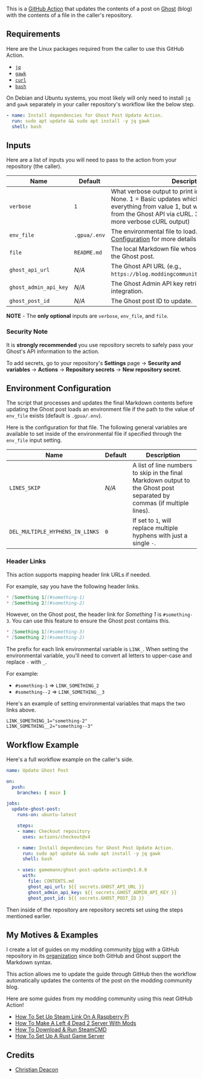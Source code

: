 This is a [GitHub Action](https://github.com/features/actions) that updates the contents of a post on [Ghost](https://ghost.org/) (blog) with the contents of a file in the caller's repository.

## Requirements
Here are the Linux packages required from the caller to use this GitHub Action.

* [`jq`](https://jqlang.org/)
* [`gawk`](https://man7.org/linux/man-pages/man1/gawk.1.html)
* [`curl`](https://curl.se/)
* [`bash`](https://en.wikipedia.org/wiki/Bash_(Unix_shell))

On Debian and Ubuntu systems, you most likely will only need to install `jq` and `gawk` separately in your caller repository's workflow like the below step.

```yaml
- name: Install dependencies for Ghost Post Update Action.
  run: sudo apt update && sudo apt install -y jq gawk
  shell: bash
```

## Inputs
Here are a list of inputs you will need to pass to the action from your repository (the caller). 

| Name | Default | Description |
| ---- | ------- | ----------- |
| `verbose` | `1` | What verbose output to print in the workflow (0 = None. 1 = Basic updates which includes post ID. 2 = everything from value 1, but with response output from the Ghost API via cURL. 3 = Escaped strings and more verbose cURL output) |
| `env_file` | `.gpua/.env` | The environmental file to load. Look at [Environment Configuration](#environment-configuration) for more details! |
| `file` | `README.md` | The local Markdown file whose contents will replace the Ghost post. |
| `ghost_api_url` | *N/A* | The Ghost API URL (e.g., `https://blog.moddingcommunity.com/ghost/api/admin`). |
| `ghost_admin_api_key` | *N/A* | The Ghost Admin API key retrieved from custom integration. |
| `ghost_post_id` | *N/A* | The Ghost post ID to update. |

**NOTE** - The **only optional** inputs are `verbose`, `env_file`, and `file`.

### Security Note
It is **strongly recommended** you use repository secrets to safely pass your Ghost's API information to the action.

To add secrets, go to your repository's **Settings** page -> **Security and variables** -> **Actions** -> **Repository secrets** -> **New repository secret**.

## Environment Configuration
The script that processes and updates the final Markdown contents before updating the Ghost post loads an environment file if the path to the value of `env_file` exists (default is `.gpua/.env`).

Here is the configuration for that file. The following general variables are available to set inside of the environmental file if specified through the `env_file` input setting.

| Name | Default | Description |
| ---- | ------- | ----------- |
| `LINES_SKIP` | *N/A* | A list of line numbers to skip in the final Markdown output to the Ghost post separated by commas (if multiple lines). |
| `DEL_MULTIPLE_HYPHENS_IN_LINKS` | `0` | If set to `1`, will replace multiple hyphens with just a single `-`. |

### Header Links
This action supports mapping header link URLs if needed.

For example, say you have the following header links.

```markdown
* [Something 1](#something-1)
* [Something 2](#something-2)
```

However, on the Ghost post, the header link for *Something 1* is `#something-3`. You can use this feature to ensure the Ghost post contains this.

```markdown
* [Something 1](#something-3)
* [Something 2](#something-2)
```

The prefix for each link environmental variable is `LINK_`. When setting the environmental variable, you'll need to convert all letters to upper-case and replace `-` with `_`.

For example:

* `#something-1` => `LINK_SOMETHING_2`
* `#something--2` => `LINK_SOMETHING__3`

Here's an example of setting environmental variables that maps the two links above.

```
LINK_SOMETHING_1="something-2"
LINK_SOMETHING__2="something--3"
```

## Workflow Example
Here's a full workflow example on the caller's side.

```yaml
name: Update Ghost Post

on:
  push:
    branches: [ main ]

jobs:
  update-ghost-post:
    runs-on: ubuntu-latest

    steps:
    - name: Checkout repository
      uses: actions/checkout@v4

    - name: Install dependencies for Ghost Post Update Action.
      run: sudo apt update && sudo apt install -y jq gawk
      shell: bash

    - uses: gamemann/ghost-post-update-action@v1.0.0
      with:
        file: CONTENTS.md
        ghost_api_url: ${{ secrets.GHOST_API_URL }}
        ghost_admin_api_key: ${{ secrets.GHOST_ADMIN_API_KEY }}
        ghost_post_id: ${{ secrets.GHOST_POST_ID }}
```

Then inside of the repository are repository secrets set using the steps mentioned earlier.

## My Motives & Examples
I create a lot of guides on my modding community [blog](#) with a GitHub repository in its [organization](https://github.com/modcommunity) since both GitHub and Ghost support the Markdown syntax.

This action allows me to update the guide through GitHub then the workflow automatically updates the contents of the post on the modding community blog.

Here are some guides from my modding community using this neat GitHub Action!

* [How To Set Up Steam Link On A Raspberry Pi](https://github.com/modcommunity/steam-link-with-raspberry-pi-setup)
* [How To Make A Left 4 Dead 2 Server With Mods](https://github.com/modcommunity/how-to-make-a-l4d2-server-with-mods)
* [How To Download & Run SteamCMD](https://github.com/modcommunity/how-to-download-and-run-steamcmd)
* [How To Set Up A Rust Game Server](https://github.com/modcommunity/how-to-set-up-a-rust-game-server)

## Credits
* [Christian Deacon](https://github.com/gamemann)
